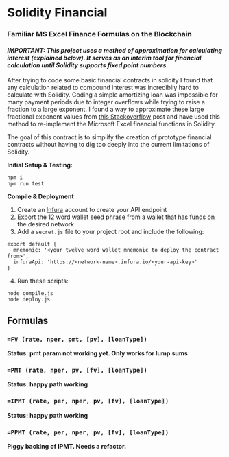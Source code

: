 # Solidity Financial
### Familiar MS Excel Finance Formulas on the Blockchain

#### _IMPORTANT: This project uses a method of approximation for calculating interest (explained below). It serves as an interim tool for financial calculation until Solidity supports fixed point numbers._

After trying to code some basic financial contracts in solidity I found that any calculation related to compound interest was incredibliy hard to calculate with Solidity. Coding a simple amortizing loan was impossible for many payment periods due to integer overflows while trying to raise a fraction to a large exponent. I found a way to approximate these large fractional exponent values from [this Stackoverflow](https://ethereum.stackexchange.com/questions/10425/is-there-any-efficient-way-to-compute-the-exponentiation-of-a-fraction-and-an-in) post and have used this method to re-implement the Microsoft Excel financial functions in Solidity.

The goal of this contract is to simplify the creation of prototype financial contracts without having to dig too deeply into the current limitations of Solidity.

**Initial Setup & Testing:**
```
npm i 
npm run test
```

**Compile & Deployment**
1. Create an [Infura](https://infura.io/) account to create your API endpoint
2. Export the 12 word wallet seed phrase from a wallet that has funds on the desired network
3. Add a `secret.js` file to your project root and include the following:
```
export default {
  mnemonic: '<your twelve word wallet mnemonic to deploy the contract from>',
  infuraApi: 'https://<network-name>.infura.io/<your-api-key>'
}
```
4. Run these scripts:
```
node compile.js
node deploy.js
```

## Formulas

### `=FV (rate, nper, pmt, [pv], [loanType])`
**Status: pmt param not working yet. Only works for lump sums**

### `=PMT (rate, nper, pv, [fv], [loanType])`
**Status: happy path working**


### `=IPMT (rate, per, nper, pv, [fv], [loanType])`
**Status: happy path working**

### `=PPMT (rate, per, nper, pv, [fv], [loanType])`
**Piggy backing of IPMT. Needs a refactor.**
